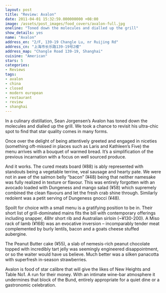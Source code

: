 ```yaml
---
layout: post
title: "Review: Avalon"
date: 2011-04-01 15:32:59.000000000 +08:00
image: /assets/post_images/food_covers/avalon-full.jpg
oneline: "Toned down the molecules and dialled up the grill"
show_details: yes
name: "Avalon"
address_en: "2/F, 139-19 Changle Lu, nr Ruijing Rd"
address_cn: "上海市长乐路139-19号2楼"
address_map: "Changle Road 139-19, Shanghai"
cuisine: "American"
stars: 5
categories:
- Reviews
tags:
- avalon
- china
- closed
- modern european
- restaurant
- review
- shanghai
---
```

In a culinary distillation, Sean Jorgensen’s Avalon has toned down the molecules and dialled up the grill. We took a chance to revisit his ultra-chic spot to find that star quality comes in many forms.

Once over the delight of being attentively greeted and engaged in niceties (something oft-missed in places such as Laris and Kathleen’s Five) the menu arrives with a bouquet of warmed bread. It’s a simplification of the previous incarnation with a focus on well sourced produce.

And it works. The cured meats board (¥88) is ably represented with standouts being a vegetable terrine, veal sausage and hearty pate. We were not in awe of the salmon belly “bacon” (¥48) being that neither namesake was fully realized in texture or flavour. This was entirely forgotten with an avocado loaded with Dungeness and mango salad (¥58) which supremely combined the clean flavours and let the fresh crab shine through. Similarly redolent was a petit serving of Dungeness gnocci (¥48).

Spoilt for choice with a small menu is a gratifying position to be in. Their short list of grill-dominated mains fits the bill with contemporary offerings including snapper, 48hr short rib and Australian sirloin (~¥130-200). A Miso rack of lamb (¥168) was an evocative inversion – incomparably tender meat complemented by burly lentils, bacon and a goats cheese stuffed aubergine.

The Peanut Butter cake (¥55), a slab of nemesis-rich peanut chocolate topped with incredibly tart jelly was seemingly engineered disappointment, or so the waiter would have us believe. Much better was a silken panacotta with superfresh in-season strawberries.

Avalon is food of star calibre that will give the likes of New Heights and Table No1. A run for their money. With an intimate wine-bar atmosphere it undermines that block of the Bund, entirely appropriate for a quiet dine or a gastronomic celebration.
